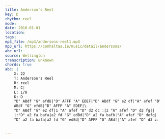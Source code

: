 ```yaml
---
title: Anderson's Reel
key: D
rhythm: reel
mode: 
date: 2016-01-01
location:
tags:
mp3_file: /mp3/andersons-reel1.mp3
mp3_url: https://comhaltas.ie/music/detail/andersons/
abc_url: 
source: Wellington
transcription: unknown
chords: true
abc: |
    X: 22
    T: Anderson's Reel
    R: reel
    M: C|
    L: 1/8
    K: D
    "D" ABdf "G" efdB|"D" AFFF "A" EDEF|"D" ABdf "G" e2 df|"A" afef "D" d2 dB|
    ABdf "G" efdB|"D" AFFF "A" EDEF|\
    "D" ABdf "G" e2 df|1 "A" afef "D" d2 dc :|2 "A" afef "D" d2 fg||
    |:"D" a2 fa bafa|a2 fd "G" edBd|"D" a2 fa bafb|"A" afef "D" defg|
    "D" a2 fa bafa|a2 fd "G" edBd|"D" AFFF "G" ABdf|"A" afef "D" d3 z:|
    
    
---
```


